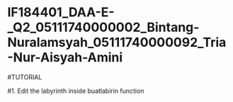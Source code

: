# IF184401_DAA-E-_Q2_05111740000002_Bintang-Nuralamsyah_05111740000092_Tria-Nur-Aisyah-Amini

#TUTORIAL

#1. Edit the labyrinth inside buatlabirin function 
